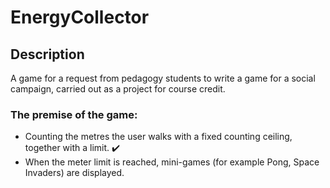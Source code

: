 # EnergyCollector

## Description
A game for a request from pedagogy students to write a game for a social campaign, carried out as a project for course credit.

### The premise of the game:
- Counting the metres the user walks with a fixed counting ceiling, together with a limit. ✔️
- When the meter limit is reached, mini-games (for example Pong, Space Invaders) are displayed.
